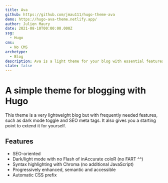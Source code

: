 ```yaml
---
title: Ava
github: https://github.com/jmau111/hugo-theme-ava
demo: https://hugo-ava-theme.netlify.app/
author: Julien Maury
date: 2021-08-10T00:00:00.000Z
ssg:
  - Hugo
cms:
  - No CMS
archetype:
  - Blog
description: Ava is a light theme for your blog with essential features you might dig in.
stale: false
---
```


# A simple theme for blogging with Hugo

This theme is a very lightweight blog but with frequently needed features, such as dark mode toggle and SEO meta tags. It also gives you a starting point to extend it for yourself.

## Features

- SEO-oriented
- Dark/light mode with no Flash of inAccurate coloR (no FART ^^)
- Syntax highlighting with Chroma (no additional JavaScript)
- Progressively enhanced, semantic and accessible
- Automatic CSS prefix
